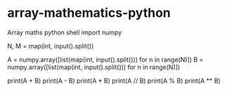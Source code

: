 # array-mathematics-python
Array maths python shell
import numpy

N, M = map(int, input().split())

A = numpy.array([list(map(int, input().split())) for n in range(N)])
B = numpy.array([list(map(int, input().split())) for n in range(N)])

print(A + B)
print(A - B)
print(A * B)
print(A // B)
print(A % B)
print(A ** B)
